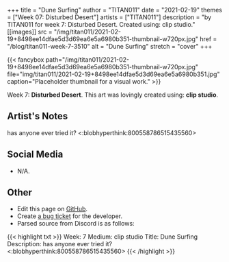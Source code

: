 +++
title =       "Dune Surfing"
author =      "TITAN011"
date =        "2021-02-19"
themes =      ["Week 07: Disturbed Desert"]
artists =     ["TITAN011"]
description = "by TITAN011 for week 7: Disturbed Desert. Created using: clip studio."
[[images]]
              src = "/img/titan011/2021-02-19+8498ee14dfae5d3d69ea6e5a6980b351-thumbnail-w720px.jpg"
              href = "/blog/titan011-week-7-3510"
              alt = "Dune Surfing"
              stretch = "cover"
+++


{{< fancybox path="/img/titan011/2021-02-19+8498ee14dfae5d3d69ea6e5a6980b351-thumbnail-w720px.jpg" file="img/titan011/2021-02-19+8498ee14dfae5d3d69ea6e5a6980b351.jpg" caption="Placeholder thumbnail for a visual work." >}}


Week 7: **Disturbed Desert**. This art was lovingly created using: **clip studio**.

## Artist's Notes

has anyone ever tried it? <:blobhyperthink:800558786515435560>

## Social Media

- N/A.

## Other

- Edit this page on [GitHub](https://github.com/teaminkling/web-refresh/edit/main/content/blog/titan011-week-7-3510.md).
- Create [a bug ticket](https://github.com/teaminkling/web-refresh/issues/new?assignees=&labels=bug&template=problem-report.md&title=) for the developer.
- Parsed source from Discord is as follows:

{{< highlight txt >}}
Week: 7
Medium: clip studio
Title: Dune Surfing
Description: has anyone ever tried it? <:blobhyperthink:800558786515435560>
{{< /highlight >}}